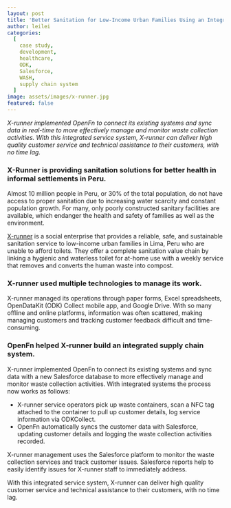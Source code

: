```yaml
---
layout: post
title: 'Better Sanitation for Low-Income Urban Families Using an Integrated Supply Chain System'
author: leilei
categories:
  [
    case study,
    development, 
    healthcare,
    ODK,
    Salesforce,
    WASH,
    supply chain system
  ]
image: assets/images/x-runner.jpg
featured: false
---
```


_X-runner implemented OpenFn to connect its existing systems and sync data in real-time to more effectively manage and monitor waste collection activities. With this integrated service system, X-runner can deliver high quality customer service and technical assistance to their customers, with no time lag._

### X-Runner is providing sanitation solutions for better health in informal settlements in Peru.

Almost 10 million people in Peru, or 30% of the total population, do not have access to proper sanitation due to increasing water scarcity and constant population growth. For many, only poorly constructed sanitary facilities are available, which endanger the health and safety of families as well as the environment. 

[X-runner](http://xrunner-venture.org/) is a social enterprise that provides a reliable, safe, and sustainable sanitation service to low-income urban families in Lima, Peru who are unable to afford toilets. They offer a complete sanitation value chain by linking a hygienic and waterless toilet for at-home use with a weekly service that removes and converts the human waste into compost.

### X-runner used multiple technologies to manage its work.

X-runner managed its operations through paper forms, Excel spreadsheets, OpenDataKit (ODK) Collect mobile app, and Google Drive. With so many offline and online platforms, information was often scattered, making managing customers and tracking customer feedback difficult and time-consuming. 

### OpenFn helped X-runner build an integrated supply chain system. 

X-runner implemented OpenFn to connect its existing systems and sync data with a new Salesforce database to more effectively manage and monitor waste collection activities. With integrated systems the process now works as follows: 
- X-runner service operators pick up waste containers, scan a NFC tag attached to the container to pull up customer details, log service information via ODKCollect.
- OpenFn automatically syncs the customer data with Salesforce, updating customer details and logging the waste collection activities recorded.

X-runner management uses the Salesforce platform to monitor the waste collection services and track customer issues. Salesforce  reports help to easily identify issues for X-runner staff to immediately address.

With this integrated service system, X-runner can deliver high quality customer service and technical assistance to their customers, with no time lag. 
